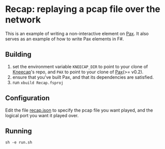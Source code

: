 # Recap: replaying a pcap file over the network
This is an example of writing a non-interactive element on [Pax](https://github.com/niksu/pax).
It also serves as an example of how to write Pax elements in F#.

## Building
1. set the environment variable `KNEECAP_DIR` to point to your clone of
   [Kneecap](https://github.com/niksu/kneecap)'s repo, and `PAX` to point to
   your clone of [Pax](https://github.com/niksu/pax)(>= v0.2).
2. ensure that you've built Pax, and that its dependencies are satisfied.
3. run `xbuild Recap.fsproj`

## Configuration
Edit the file [recap.json](recap.json) to specify the pcap file you want played,
and the logical port you want it played over.

## Running
`sh -e run.sh`
